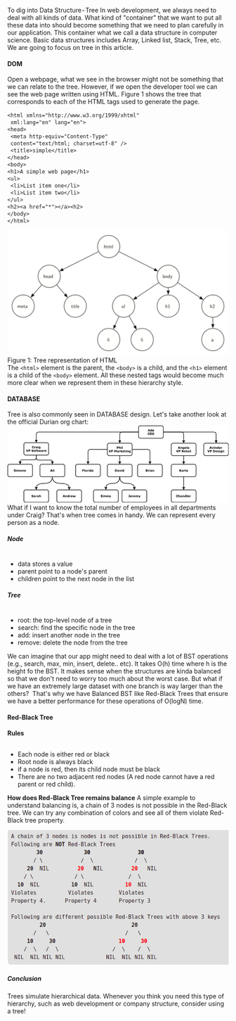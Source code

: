 To dig into Data Structure - Tree In web development, we always need to deal with all kinds of data. What kind of "container" that we want to put all these data into should become something that we need to plan carefully in our application. This container what we call a data structure in computer science. Basic data structures includes Array, Linked list, Stack, Tree, etc. We are going to focus on tree in this article.

#### DOM
Open a webpage, what we see in the browser might not be something that we can relate to the tree. However, if we open the developer tool we can see the web page written using HTML. Figure 1 shows the tree that corresponds to each of the HTML tags used to generate the page.
```
<html xmlns="http://www.w3.org/1999/xhtml"
 xml:lang="en" lang="en">
<head>
 <meta http-equiv="Content-Type"
 content="text/html; charset=utf-8" />
 <title>simple</title>
</head>
<body>
<h1>A simple web page</h1>
<ul>
 <li>List item one</li>
 <li>List item two</li>
</ul>
<h2><a href="*"></a><h2>
</body>
</html>
```
![Figure1](https://github.com/carmenluo/lighthouse-web-notes/blob/master/W8/htmltree.png) <br>
Figure 1: Tree representation of HTML<br>
The `<html>` element is the parent, the `<body>` is a child, and the `<h1>` element is a child of the `<body>` element. All these nested tags would become much more clear when we represent them in these hierarchy style.
#### DATABASE
Tree is also commonly seen in DATABASE design.
Let's take another look at the official Durian org chart:
![chart](https://github.com/carmenluo/lighthouse-web-notes/blob/master/W8/boaN2Sy.png) <br>
What if I want to know the total number of employees in all departments under Craig? That's when tree comes in handy. We can represent every person as a node.<br>

##### Node
<ul>
 <li> data stores a value
 <li> parent point to a node's parent
 <li> children point to the next node in the list
</ul>

##### Tree
<ul>
 <li> root: the top-level node of a tree
 <li> search: find the specific node in the tree
 <li> add: insert another node in the tree
 <li> remove: delete the node from the tree
</ul>
We can imagine that our app might need to deal with a lot of BST operations (e.g., search, max, min, insert, delete.. etc). It takes O(h) time where h is the height fo the BST. It makes sense when the structures are kinda balanced so that we don't need to worry too much about the worst case. But what if we have an extremely large dataset with one branch is way larger than the others? 
That's why we have Balanced BST like Red-Black Trees that ensure we have a better performance for these operations of O(logN) time.

#### Red-Black Tree
<strong> Rules </strong>
<ul>
 <li> Each node is either red or black
 <li> Root node is always black
 <li> if a node is red, then its child node must be black
 <li> There are no two adjacent red nodes (A red node cannot have a red parent or red child).
</ul>
<strong> How does Red-Black Tree remains balance</strong>
A simple example to understand balancing is, a chain of 3 nodes is not possible in the Red-Black tree. We can try any combination of colors and see all of them violate Red-Black tree property.

![example](https://github.com/carmenluo/lighthouse-web-notes/blob/master/W8/Screenshot%20from%202019-10-12%2012-33-29.png) <br>

##### Conclusion 
Trees simulate hierarchical data. Whenever you think you need this type of hierarchy, such as web development or company structure, consider using a tree!
